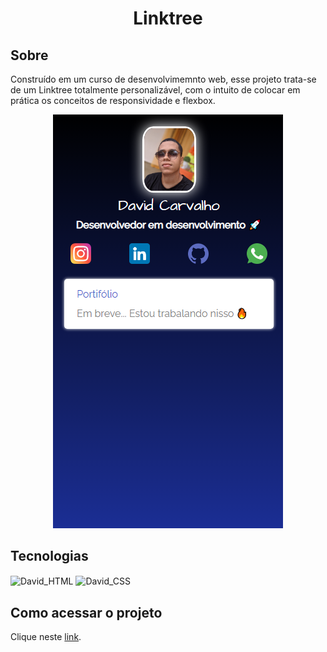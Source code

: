 <h1 align="center">Linktree</h1>

## Sobre

Construído em um curso de desenvolvimemnto web, esse projeto trata-se de um Linktree totalmente personalizável, com o intuito de colocar em prática os conceitos de responsividade e flexbox.

<p align="center"> 
<img src="images/linktree.png" alt="Foto do linktree">
</p>

## Tecnologias
<p>
  <img align="center" alt="David_HTML" height="30" width="80" src="https://img.shields.io/badge/HTML5-E34F26?style=for-the-badge&logo=html5&logoColor=white">
  <img align="center" alt="David_CSS" height="30" width="80" src="https://img.shields.io/badge/CSS3-1572B6?style=for-the-badge&logo=css3&logoColor=white">
</p>

## Como acessar o projeto
Clique neste <a href="https://idavidcarvalho.github.io">link</a>.
